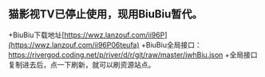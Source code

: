 ## 猫影视TV已停止使用，现用BiuBiu暂代。
 +BiuBiu下载地址[https://wwz.lanzouf.com/ii96P](https://wwz.lanzouf.com/ii96P06teufa)
 +BiuBiu全局接口： https://rivergod.coding.net/p/river/d/r/git/raw/master/jwhBiu.json
 +全局接口复制进去后，点一下刷新，就可以刷资源站点。

